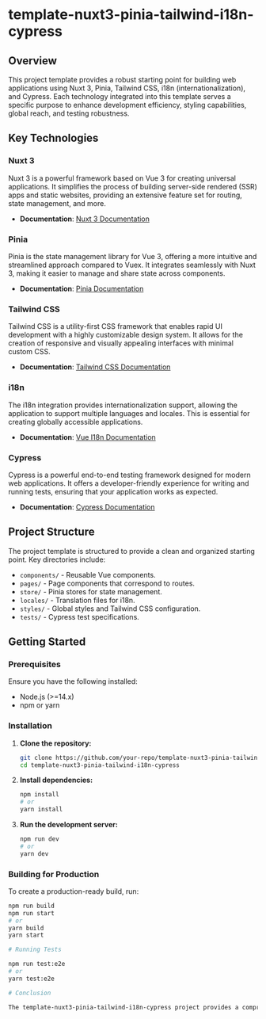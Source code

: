 # template-nuxt3-pinia-tailwind-i18n-cypress

## Overview

This project template provides a robust starting point for building web applications using Nuxt 3, Pinia, Tailwind CSS, i18n (internationalization), and Cypress. Each technology integrated into this template serves a specific purpose to enhance development efficiency, styling capabilities, global reach, and testing robustness.

## Key Technologies

### Nuxt 3
Nuxt 3 is a powerful framework based on Vue 3 for creating universal applications. It simplifies the process of building server-side rendered (SSR) apps and static websites, providing an extensive feature set for routing, state management, and more.

- **Documentation**: [Nuxt 3 Documentation](https://v3.nuxtjs.org/)

### Pinia
Pinia is the state management library for Vue 3, offering a more intuitive and streamlined approach compared to Vuex. It integrates seamlessly with Nuxt 3, making it easier to manage and share state across components.

- **Documentation**: [Pinia Documentation](https://pinia.vuejs.org/)

### Tailwind CSS
Tailwind CSS is a utility-first CSS framework that enables rapid UI development with a highly customizable design system. It allows for the creation of responsive and visually appealing interfaces with minimal custom CSS.

- **Documentation**: [Tailwind CSS Documentation](https://tailwindcss.com/)

### i18n
The i18n integration provides internationalization support, allowing the application to support multiple languages and locales. This is essential for creating globally accessible applications.

- **Documentation**: [Vue I18n Documentation](https://vue-i18n.intlify.dev/)

### Cypress
Cypress is a powerful end-to-end testing framework designed for modern web applications. It offers a developer-friendly experience for writing and running tests, ensuring that your application works as expected.

- **Documentation**: [Cypress Documentation](https://www.cypress.io/)

## Project Structure

The project template is structured to provide a clean and organized starting point. Key directories include:

- `components/` - Reusable Vue components.
- `pages/` - Page components that correspond to routes.
- `store/` - Pinia stores for state management.
- `locales/` - Translation files for i18n.
- `styles/` - Global styles and Tailwind CSS configuration.
- `tests/` - Cypress test specifications.

## Getting Started

### Prerequisites
Ensure you have the following installed:
- Node.js (>=14.x)
- npm or yarn

### Installation

1. **Clone the repository:**
    ```sh
    git clone https://github.com/your-repo/template-nuxt3-pinia-tailwind-i18n-cypress.git
    cd template-nuxt3-pinia-tailwind-i18n-cypress
    ```

2. **Install dependencies:**
    ```sh
    npm install
    # or
    yarn install
    ```

3. **Run the development server:**
    ```sh
    npm run dev
    # or
    yarn dev
    ```

### Building for Production

To create a production-ready build, run:
```sh
npm run build
npm run start
# or
yarn build
yarn start

# Running Tests

npm run test:e2e
# or
yarn test:e2e

# Conclusion

The template-nuxt3-pinia-tailwind-i18n-cypress project provides a comprehensive foundation for developing modern web applications. By integrating Nuxt 3, Pinia, Tailwind CSS, i18n, and Cypress, this template ensures a seamless development experience with powerful state management, styling, internationalization, and testing capabilities.
